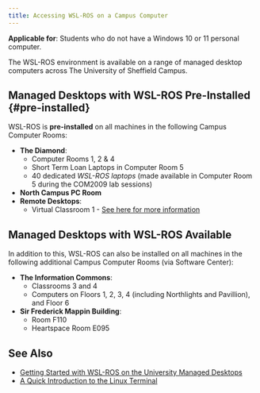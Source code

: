 ```yaml
---
title: Accessing WSL-ROS on a Campus Computer
---
```


**Applicable for**: Students who do not have a Windows 10 or 11 personal computer.

The WSL-ROS environment is available on a range of managed desktop computers across The University of Sheffield Campus. 

## Managed Desktops with WSL-ROS Pre-Installed {#pre-installed}

WSL-ROS is **pre-installed** on all machines in the following Campus Computer Rooms:

* **The Diamond**:  
    * Computer Rooms 1, 2 & 4
    * Short Term Loan Laptops in Computer Room 5
    * 40 dedicated *WSL-ROS laptops* (made available in Computer Room 5 during the COM2009 lab sessions)
* **North Campus PC Room**
* **Remote Desktops**:
    * Virtual Classroom 1 - [See here for more information](../on-campus/rdp.md)

## Managed Desktops with WSL-ROS Available 

In addition to this, WSL-ROS can also be installed on all machines in the following additional Campus Computer Rooms (via Software Center):

* **The Information Commons**:
    * Classrooms 3 and 4
    * Computers on Floors 1, 2, 3, 4 (including Northlights and Pavillion), and Floor 6
* **Sir Frederick Mappin Building**:
    * Room F110
    * Heartspace Room E095

## See Also

* [Getting Started with WSL-ROS on the University Managed Desktops](../on-campus/getting-started.md) 
* [A Quick Introduction to the Linux Terminal](../on-campus/linux-term.md)